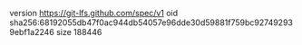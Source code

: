 version https://git-lfs.github.com/spec/v1
oid sha256:68192055db47f0ac944db54057e96dde30d59881f759bc927492939ebf1a2246
size 188446

